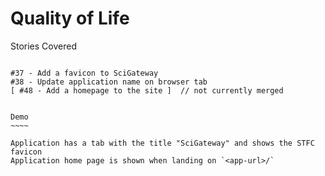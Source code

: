 Quality of Life
===============

Stories Covered
~~~~~~~~~~~~~~~

#37 - Add a favicon to SciGateway
#38 - Update application name on browser tab
[ #48 - Add a homepage to the site ]  // not currently merged


Demo
~~~~

Application has a tab with the title "SciGateway" and shows the STFC favicon
Application home page is shown when landing on `<app-url>/`